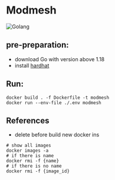 # Modmesh

![Golang](https://img.shields.io/badge/Golang-1.18.6-brightgreen.svg) 

## pre-preparation:

- download Go with version above 1.18
- install [hardhat](https://lagrangelabs.atlassian.net/wiki/spaces/EN/pages/3342337/Engineering+ModMesh+Notes)

## Run:
```
docker build . -f Dockerfile -t modmesh 
docker run --env-file ./.env modmesh
```

## References

- delete before build new docker ins
```
# show all images
docker images -a
# if there is name
docker rmi -f {name} 
# if there is no name
docker rmi -f {image_id}

```